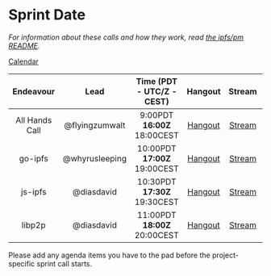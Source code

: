# Sprint __Date__

_For information about these calls and how they work, read [the ipfs/pm README](https://github.com/ipfs/pm)._

[Calendar](https://calendar.google.com/calendar/embed?src=ipfs.io_eal36ugu5e75s207gfjcu0ae84@group.calendar.google.com)

Endeavour      | Lead            | Time (PDT - **UTC/Z** - CEST) | Hangout     | Stream     | Pad
:------------: | :-------------: | :---------------------------: | :---------: | :--------: | :----:
All Hands Call | @flyingzumwalt  | 9:00PDT **16:00Z** 18:00CEST  | [Hangout]() | [Stream]() | [all-hands notes](https://public.etherpad-mozilla.org/p/ipfs-__Date__-all-hands)
go-ipfs        | @whyrusleeping  | 10:00PDT **17:00Z** 19:00CEST | [Hangout]() | [Stream]() | [go-ipfs notes](https://public.etherpad-mozilla.org/p/ipfs-__Date__-go-ipfs)
js-ipfs        | @diasdavid      | 10:30PDT **17:30Z** 19:30CEST | [Hangout]() | [Stream]() | [js-ipfs notes](https://public.etherpad-mozilla.org/p/ipfs-__Date__-js-ipfs)
libp2p         | @diasdavid      | 11:00PDT **18:00Z** 20:00CEST | [Hangout]() | [Stream]() | [libp2p notes](https://public.etherpad-mozilla.org/p/ipfs-__Date__-libp2p)

Please add any agenda items you have to the pad before the project-specific sprint call starts.
